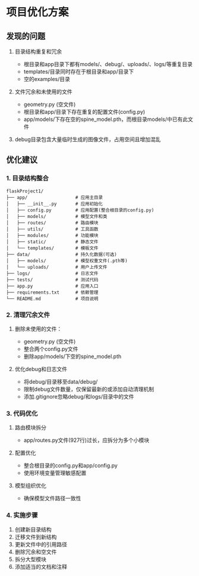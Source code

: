 # 项目优化方案

## 发现的问题

1. 目录结构重复和冗余
   - 根目录和app目录下都有models/、debug/、uploads/、logs/等重复目录
   - templates/目录同时存在于根目录和app/目录下
   - 空的examples/目录

2. 文件冗余和未使用的文件
   - geometry.py (空文件)
   - 根目录和app/目录下存在重复的配置文件(config.py)
   - app/models/下存在空的spine_model.pth，而根目录models/中已有此文件
  
3. debug目录包含大量临时生成的图像文件，占用空间且增加混乱

## 优化建议

### 1. 目录结构整合

```
flaskProject1/
├── app/                  # 应用主目录
│   ├── __init__.py       # 应用初始化
│   ├── config.py         # 应用配置(整合根目录的config.py)
│   ├── models/           # 模型文件和类
│   ├── routes/           # 路由模块
│   ├── utils/            # 工具函数
│   ├── modules/          # 功能模块
│   ├── static/           # 静态文件
│   └── templates/        # 模板文件
├── data/                 # 持久化数据(可选)
│   ├── models/           # 模型权重文件(.pth等)
│   └── uploads/          # 用户上传文件
├── logs/                 # 日志文件
├── tests/                # 测试代码
├── app.py                # 应用入口
├── requirements.txt      # 依赖管理
└── README.md             # 项目说明
```

### 2. 清理冗余文件

1. 删除未使用的文件：
   - geometry.py (空文件)
   - 整合两个config.py文件
   - 删除app/models/下空的spine_model.pth

2. 优化debug和日志文件
   - 将debug/目录移至data/debug/
   - 限制debug文件数量，仅保留最新的或添加自动清理机制
   - 添加.gitignore忽略debug/和logs/目录中的文件

### 3. 代码优化

1. 路由模块拆分
   - app/routes.py文件(927行)过长，应拆分为多个小模块

2. 配置优化
   - 整合根目录的config.py和app/config.py
   - 使用环境变量管理敏感配置

3. 模型组织优化
   - 确保模型文件路径一致性

### 4. 实施步骤

1. 创建新目录结构
2. 迁移文件到新结构
3. 更新文件中的引用路径
4. 删除冗余和空文件
5. 拆分大型模块
6. 添加适当的文档和注释 